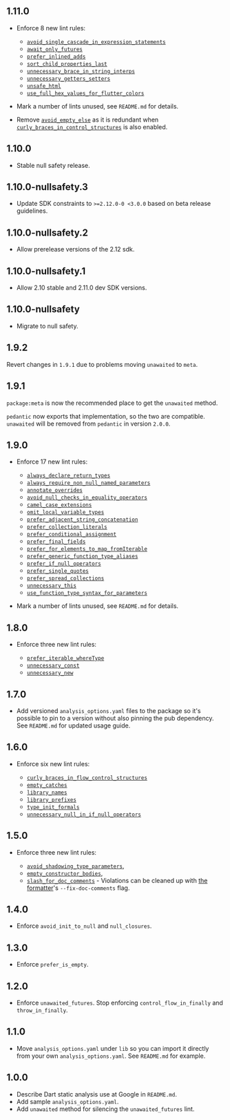 ## 1.11.0

- Enforce 8 new lint rules:
  - [`avoid_single_cascade_in_expression_statements`]
  - [`await_only_futures`]
  - [`prefer_inlined_adds`]
  - [`sort_child_properties_last`]
  - [`unnecessary_brace_in_string_interps`]
  - [`unnecessary_getters_setters`]
  - [`unsafe_html`]
  - [`use_full_hex_values_for_flutter_colors`]

- Mark a number of lints unused, see `README.md` for details.

- Remove [`avoid_empty_else`] as it is redundant when
[`curly_braces_in_control_structures`] is also enabled.

[`avoid_empty_else`]: https://dart-lang.github.io/linter/lints/avoid_empty_else.html
[`avoid_single_cascade_in_expression_statements`]: https://dart-lang.github.io/linter/lints/avoid_single_cascade_in_expression_statements.html
[`await_only_futures`]: https://dart-lang.github.io/linter/lints/await_only_futures.html
[`curly_braces_in_control_structures`]: https://dart-lang.github.io/linter/lints/curly_braces_in_flow_control_structures.html
[`prefer_inlined_adds`]: https://dart-lang.github.io/linter/lints/prefer_inlined_adds.html
[`sort_child_properties_last`]: https://dart-lang.github.io/linter/lints/sort_child_properties_last.html
[`unnecessary_brace_in_string_interps`]: https://dart-lang.github.io/linter/lints/unnecessary_brace_in_string_interps.html
[`unnecessary_getters_setters`]: https://dart-lang.github.io/linter/lints/unnecessary_getters_setters.html
[`unsafe_html`]: https://dart-lang.github.io/linter/lints/unsafe_html.html
[`use_full_hex_values_for_flutter_colors`]: https://dart-lang.github.io/linter/lints/use_full_hex_values_for_flutter_colors.html

## 1.10.0

* Stable null safety release.

## 1.10.0-nullsafety.3

* Update SDK constraints to `>=2.12.0-0 <3.0.0` based on beta release
  guidelines.

## 1.10.0-nullsafety.2

- Allow prerelease versions of the 2.12 sdk.

## 1.10.0-nullsafety.1

- Allow 2.10 stable and 2.11.0 dev SDK versions.

## 1.10.0-nullsafety

- Migrate to null safety.

## 1.9.2

Revert changes in `1.9.1` due to problems moving `unawaited` to `meta`.

## 1.9.1

`package:meta` is now the recommended place to get the `unawaited` method.

`pedantic` now exports that implementation, so the two are compatible.
`unawaited` will be removed from `pedantic` in version `2.0.0`.

## 1.9.0

- Enforce 17 new lint rules:

  - [`always_declare_return_types`]
  - [`always_require_non_null_named_parameters`]
  - [`annotate_overrides`]
  - [`avoid_null_checks_in_equality_operators`]
  - [`camel_case_extensions`]
  - [`omit_local_variable_types`]
  - [`prefer_adjacent_string_concatenation`]
  - [`prefer_collection_literals`]
  - [`prefer_conditional_assignment`]
  - [`prefer_final_fields`]
  - [`prefer_for_elements_to_map_fromIterable`]
  - [`prefer_generic_function_type_aliases`]
  - [`prefer_if_null_operators`]
  - [`prefer_single_quotes`]
  - [`prefer_spread_collections`]
  - [`unnecessary_this`]
  - [`use_function_type_syntax_for_parameters`]

- Mark a number of lints unused, see `README.md` for details.

[`always_declare_return_types`]: https://dart-lang.github.io/linter/lints/always_declare_return_types.html
[`always_require_non_null_named_parameters`]: https://dart-lang.github.io/linter/lints/always_require_non_null_named_parameters.html
[`annotate_overrides`]: https://dart-lang.github.io/linter/lints/annotate_overrides.html
[`avoid_null_checks_in_equality_operators`]: https://dart-lang.github.io/linter/lints/avoid_null_checks_in_equality_operators.html
[`camel_case_extensions`]: https://dart-lang.github.io/linter/lints/camel_case_extensions.html
[`omit_local_variable_types`]: https://dart-lang.github.io/linter/lints/omit_local_variable_types.html
[`prefer_adjacent_string_concatenation`]: https://dart-lang.github.io/linter/lints/prefer_adjacent_string_concatenation.html
[`prefer_collection_literals`]: https://dart-lang.github.io/linter/lints/prefer_collection_literals.html
[`prefer_conditional_assignment`]: https://dart-lang.github.io/linter/lints/prefer_conditional_assignment.html
[`prefer_final_fields`]: https://dart-lang.github.io/linter/lints/prefer_final_fields.html
[`prefer_for_elements_to_map_fromIterable`]: https://dart-lang.github.io/linter/lints/prefer_for_elements_to_map_fromIterable.html
[`prefer_generic_function_type_aliases`]: https://dart-lang.github.io/linter/lints/prefer_generic_function_type_aliases.html
[`prefer_if_null_operators`]: https://dart-lang.github.io/linter/lints/prefer_if_null_operators.html
[`prefer_single_quotes`]: https://dart-lang.github.io/linter/lints/prefer_single_quotes.html
[`prefer_spread_collections`]: https://dart-lang.github.io/linter/lints/prefer_spread_collections.html
[`unnecessary_this`]: https://dart-lang.github.io/linter/lints/unnecessary_this.html
[`use_function_type_syntax_for_parameters`]: https://dart-lang.github.io/linter/lints/use_function_type_syntax_for_parameters.html

## 1.8.0

- Enforce three new lint rules:

  - [`prefer_iterable_whereType`]
  - [`unnecessary_const`]
  - [`unnecessary_new`]

[`prefer_iterable_whereType`]: https://dart-lang.github.io/linter/lints/prefer_iterable_whereType.html
[`unnecessary_const`]: https://dart-lang.github.io/linter/lints/unnecessary_const.html
[`unnecessary_new`]: https://dart-lang.github.io/linter/lints/unnecessary_new.html

## 1.7.0

- Add versioned `analysis_options.yaml` files to the package so it's possible
  to pin to a version without also pinning the pub dependency. See `README.md`
  for updated usage guide.

## 1.6.0

- Enforce six new lint rules:

  - [`curly_braces_in_flow_control_structures`]
  - [`empty_catches`]
  - [`library_names`]
  - [`library_prefixes`]
  - [`type_init_formals`]
  - [`unnecessary_null_in_if_null_operators`]

[`curly_braces_in_flow_control_structures`]: https://dart-lang.github.io/linter/lints/curly_braces_in_flow_control_structures.html
[`empty_catches`]: https://dart-lang.github.io/linter/lints/empty_catches.html
[`library_names`]: https://dart-lang.github.io/linter/lints/library_names.html
[`library_prefixes`]: https://dart-lang.github.io/linter/lints/library_prefixes.html
[`type_init_formals`]: https://dart-lang.github.io/linter/lints/type_init_formals.html
[`unnecessary_null_in_if_null_operators`]: https://dart-lang.github.io/linter/lints/unnecessary_null_in_if_null_operators.html

## 1.5.0

- Enforce three new lint rules:

  - [`avoid_shadowing_type_parameters`],
  - [`empty_constructor_bodies`],
  - [`slash_for_doc_comments`] - Violations can be cleaned up with
    [the formatter]'s `--fix-doc-comments` flag.

[`avoid_shadowing_type_parameters`]: https://dart-lang.github.io/linter/lints/avoid_shadowing_type_parameters.html
[`empty_constructor_bodies`]: https://dart-lang.github.io/linter/lints/empty_constructor_bodies.html
[`slash_for_doc_comments`]: https://dart-lang.github.io/linter/lints/slash_for_doc_comments.html
[the formatter]: https://github.com/dart-lang/dart_style#style-fixes

## 1.4.0

- Enforce `avoid_init_to_null` and `null_closures`.

## 1.3.0

- Enforce `prefer_is_empty`.

## 1.2.0

- Enforce `unawaited_futures`. Stop enforcing `control_flow_in_finally` and
  `throw_in_finally`.

## 1.1.0

- Move `analysis_options.yaml` under `lib` so you can import it directly from
  your own `analysis_options.yaml`. See `README.md` for example.

## 1.0.0

- Describe Dart static analysis use at Google in `README.md`.
- Add sample `analysis_options.yaml`.
- Add `unawaited` method for silencing the `unawaited_futures` lint.
